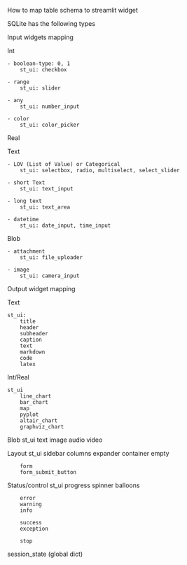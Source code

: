 How to map table schema to streamlit widget


SQLite has the following types

Input widgets mapping

Int

    - boolean-type: 0, 1
        st_ui: checkbox

    - range
        st_ui: slider

    - any
        st_ui: number_input

    - color
        st_ui: color_picker

Real

Text

    - LOV (List of Value) or Categorical
        st_ui: selectbox, radio, multiselect, select_slider

    - short Text
        st_ui: text_input

    - long text
        st_ui: text_area

    - datetime
        st_ui: date_input, time_input


Blob

    - attachment
        st_ui: file_uploader

    - image
        st_ui: camera_input


Output widget mapping

Text

    st_ui:
        title
        header
        subheader
        caption
        text
        markdown
        code
        latex

Int/Real

    st_ui
        line_chart
        bar_chart
        map
        pyplot
        altair_chart
        graphviz_chart

Blob
    st_ui
        text
        image
        audio
        video


Layout
    st_ui
        sidebar
        columns
        expander
        container
        empty

        form
        form_submit_button

Status/control
    st_ui
        progress
        spinner
        balloons

        error
        warning
        info

        success
        exception

        stop

session_state (global dict)